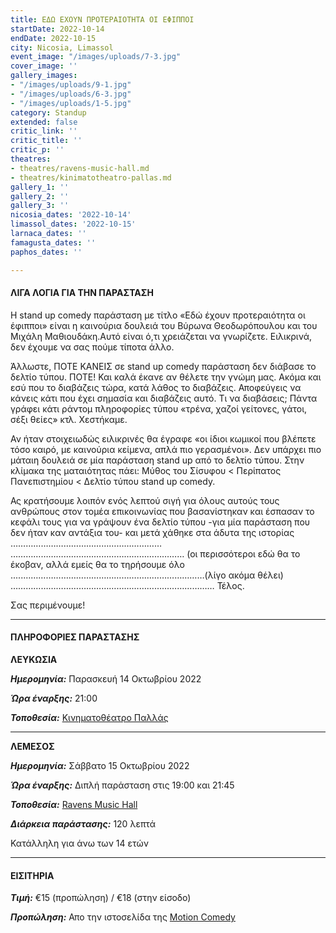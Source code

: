 ```yaml
---
title: ΕΔΩ ΕΧΟΥΝ ΠΡΟΤΕΡΑΙΟΤΗΤΑ ΟΙ ΕΦΙΠΠΟΙ
startDate: 2022-10-14
endDate: 2022-10-15
city: Nicosia, Limassol
event_image: "/images/uploads/7-3.jpg"
cover_image: ''
gallery_images:
- "/images/uploads/9-1.jpg"
- "/images/uploads/6-3.jpg"
- "/images/uploads/1-5.jpg"
category: Standup
extended: false
critic_link: ''
critic_title: ''
critic_p: ''
theatres:
- theatres/ravens-music-hall.md
- theatres/kinimatotheatro-pallas.md
gallery_1: ''
gallery_2: ''
gallery_3: ''
nicosia_dates: '2022-10-14'
limassol_dates: '2022-10-15'
larnaca_dates: ''
famagusta_dates: ''
paphos_dates: ''

---
```

#### ΛΙΓΑ ΛΟΓΙΑ ΓΙΑ ΤΗΝ ΠΑΡΑΣΤΑΣΗ

Η stand up comedy παράσταση με τίτλο «Εδώ έχουν προτεραιότητα οι έφιπποι» είναι η καινούρια δουλειά του Βύρωνα Θεοδωρόπουλου και του Μιχάλη Μαθιουδάκη.Αυτό είναι ό,τι χρειάζεται να γνωρίζετε. Ειλικρινά, δεν έχουμε να σας πούμε τίποτα άλλο.

​Άλλωστε, ΠΟΤΕ ΚΑΝΕΙΣ σε stand up comedy παράσταση δεν διάβασε το δελτίο τύπου. ΠΟΤΕ! Και καλά έκανε αν θέλετε την γνώμη μας. Ακόμα και εσύ που το διαβάζεις τώρα, κατά λάθος το διαβάζεις. Αποφεύγεις να κάνεις κάτι που έχει σημασία και διαβάζεις αυτό. Τι να διαβάσεις; Πάντα γράφει κάτι ράντομ πληροφορίες τύπου «τρένα, χαζοί γείτονες, γάτοι, σέξι θείες» κτλ. Χεστήκαμε.

​Αν ήταν στοιχειωδώς ειλικρινές θα έγραφε «οι ίδιοι κωμικοί που βλέπετε τόσο καιρό, με καινούρια κείμενα, απλά πιο γερασμένοι». Δεν υπάρχει πιο μάταιη δουλειά σε μία παράσταση stand up από το δελτίο τύπου. Στην κλίμακα της ματαιότητας πάει: Μύθος του Σίσυφου < Περίπατος Πανεπιστημίου < Δελτίο τύπου stand up comedy.

Ας κρατήσουμε λοιπόν ενός λεπτού σιγή για όλους αυτούς τους ανθρώπους στον τομέα επικοινωνίας που βασανίστηκαν και έσπασαν το κεφάλι τους για να γράψουν ένα δελτίο τύπου -για μία παράσταση που δεν ήταν καν αντάξια του- και μετά χάθηκε στα άδυτα της ιστορίας …………………………………………………… …………………………………………………………… (οι περισσότεροι εδώ θα το έκοβαν, αλλά εμείς θα το τηρήσουμε όλο .....………………………………………………………………(λίγο ακόμα θέλει) ……………………………………………………………………… Τέλος.

Σας περιμένουμε!

***

#### ΠΛΗΡΟΦΟΡΙΕΣ ΠΑΡΑΣΤΑΣΗΣ

**ΛΕΥΚΩΣΙΑ**

**_Ημερομηνία:_** Παρασκευή 14 Οκτωβρίου 2022

**_Ώρα έναρξης:_** 21:00

**_Τοποθεσία:_** [Κινηματοθέατρο Παλλάς](?#map)

***

**ΛΕΜΕΣΟΣ**

**_Ημερομηνία:_** Σάββατο 15 Οκτωβρίου 2022

**_Ώρα έναρξης:_** Διπλή παράσταση στις 19:00 και 21:45

**_Τοποθεσία:_** [Ravens Music Hall](?#map)

**_Διάρκεια παράστασης:_** 120 λεπτά

Κατάλληλη για άνω των 14 ετών

***

#### ΕΙΣΙΤΗΡΙΑ

**_Τιμή:_** €15 (προπώληση) / €18 (στην είσοδο)

**_Προπώληση:_** Απο την ιστοσελίδα της [Motion Comedy](https://www.motioncomedy.com/theodoropoulos-mathioudakis)